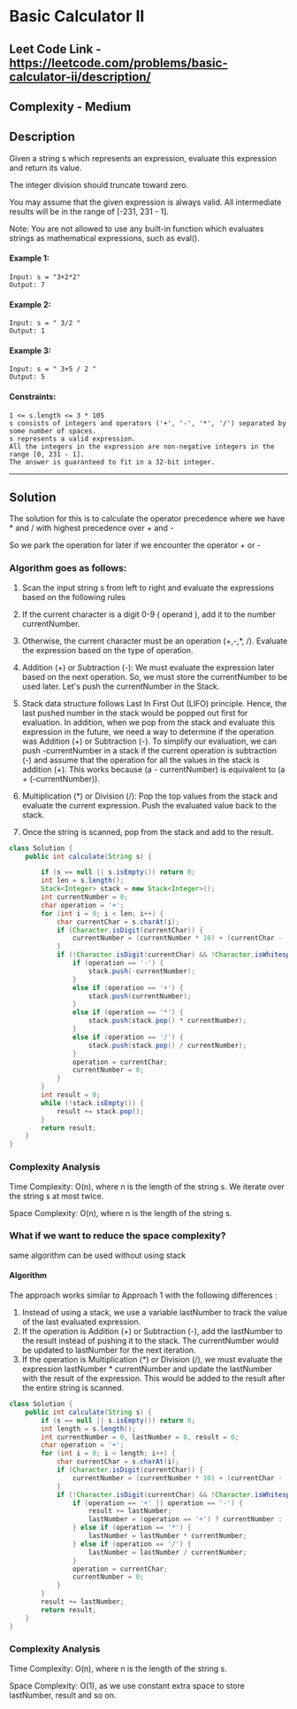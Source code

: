 # Basic Calculator II

## Leet Code Link - https://leetcode.com/problems/basic-calculator-ii/description/

## Complexity - Medium

## Description

Given a string s which represents an expression, evaluate this expression and return its value. 

The integer division should truncate toward zero.

You may assume that the given expression is always valid. All intermediate results will be in the range of [-231, 231 - 1].

Note: You are not allowed to use any built-in function which evaluates strings as mathematical expressions, such as eval().

 

#### Example 1:
```plaintext
Input: s = "3+2*2"
Output: 7
```
#### Example 2:
```plaintext
Input: s = " 3/2 "
Output: 1
```
#### Example 3:
```plaintext
Input: s = " 3+5 / 2 "
Output: 5
 ```

#### Constraints:
```plaintext
1 <= s.length <= 3 * 105
s consists of integers and operators ('+', '-', '*', '/') separated by some number of spaces.
s represents a valid expression.
All the integers in the expression are non-negative integers in the range [0, 231 - 1].
The answer is guaranteed to fit in a 32-bit integer.
```
---

## Solution
The solution for this is to calculate the operator precedence where we have * and / with highest precedence over + and -

So we park the operation for later if we encounter the operator + or -

### Algorithm goes as follows:
1. Scan the input string s from left to right and evaluate the expressions based on the following rules

2. If the current character is a digit 0-9 ( operand ), add it to the number currentNumber.
3. Otherwise, the current character must be an operation (+,-,*, /). Evaluate the expression based on the type of operation.
4. Addition (+) or Subtraction (-): We must evaluate the expression later based on the next operation. So, we must store the currentNumber to be used later. Let's push the currentNumber in the Stack.
5. Stack data structure follows Last In First Out (LIFO) principle. Hence, the last pushed number in the stack would be popped out first for evaluation. In addition, when we pop from the stack and evaluate this expression in the future, we need a way to determine if the operation was Addition (+) or Subtraction (-). To simplify our evaluation, we can push -currentNumber in a stack if the current operation is subtraction (-) and assume that the operation for all the values in the stack is addition (+). This works because (a - currentNumber) is equivalent to (a + (-currentNumber)).

6. Multiplication (*) or Division (/): Pop the top values from the stack and evaluate the current expression. Push the evaluated value back to the stack.
7. Once the string is scanned, pop from the stack and add to the result.

```java
class Solution {
    public int calculate(String s) {

        if (s == null || s.isEmpty()) return 0;
        int len = s.length();
        Stack<Integer> stack = new Stack<Integer>();
        int currentNumber = 0;
        char operation = '+';
        for (int i = 0; i < len; i++) {
            char currentChar = s.charAt(i);
            if (Character.isDigit(currentChar)) {
                currentNumber = (currentNumber * 10) + (currentChar - '0');
            }
            if (!Character.isDigit(currentChar) && !Character.isWhitespace(currentChar) || i == len - 1) {
                if (operation == '-') {
                    stack.push(-currentNumber);
                }
                else if (operation == '+') {
                    stack.push(currentNumber);
                }
                else if (operation == '*') {
                    stack.push(stack.pop() * currentNumber);
                }
                else if (operation == '/') {
                    stack.push(stack.pop() / currentNumber);
                }
                operation = currentChar;
                currentNumber = 0;
            }
        }
        int result = 0;
        while (!stack.isEmpty()) {
            result += stack.pop();
        }
        return result;
    }
}
```
### Complexity Analysis
Time Complexity: O(n), where n is the length of the string s. We iterate over the string s at most twice.

Space Complexity: O(n), where n is the length of the string s.

### What if we want to reduce the space complexity?

same algorithm can be used without using stack
#### Algorithm
The approach works similar to Approach 1 with the following differences :

1. Instead of using a stack, we use a variable lastNumber to track the value of the last evaluated expression.
2. If the operation is Addition (+) or Subtraction (-), add the lastNumber to the result instead of pushing it to the stack. The currentNumber would be updated to lastNumber for the next iteration.
3. If the operation is Multiplication (*) or Division (/), we must evaluate the expression lastNumber * currentNumber and update the lastNumber with the result of the expression. This would be added to the result after the entire string is scanned.
```java
class Solution {
    public int calculate(String s) {
        if (s == null || s.isEmpty()) return 0;
        int length = s.length();
        int currentNumber = 0, lastNumber = 0, result = 0;
        char operation = '+';
        for (int i = 0; i < length; i++) {
            char currentChar = s.charAt(i);
            if (Character.isDigit(currentChar)) {
                currentNumber = (currentNumber * 10) + (currentChar - '0');
            }
            if (!Character.isDigit(currentChar) && !Character.isWhitespace(currentChar) || i == length - 1) {
                if (operation == '+' || operation == '-') {
                    result += lastNumber;
                    lastNumber = (operation == '+') ? currentNumber : -currentNumber;
                } else if (operation == '*') {
                    lastNumber = lastNumber * currentNumber;
                } else if (operation == '/') {
                    lastNumber = lastNumber / currentNumber;
                }
                operation = currentChar;
                currentNumber = 0;
            }
        }
        result += lastNumber;
        return result;
    }
}
```
### Complexity Analysis
Time Complexity: O(n), where n is the length of the string s.

Space Complexity: O(1), as we use constant extra space to store lastNumber, result and so on.
